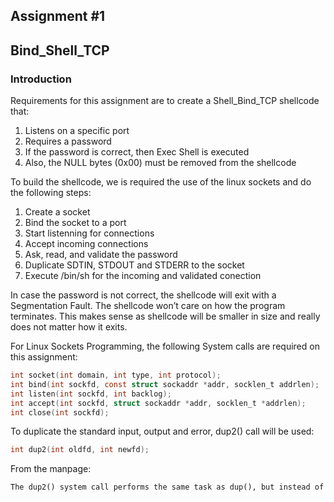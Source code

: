 ## Assignment #1
## Bind_Shell_TCP

### Introduction
Requirements for this assignment are to create a Shell_Bind_TCP shellcode that: 

1. Listens on a specific port 
2. Requires a password 
3. If the password is correct, then Exec Shell is executed 
4. Also, the NULL bytes (0x00) must be removed from the shellcode 

To build the shellcode, we is required the use of the linux sockets and do the following steps: 

1. Create a socket 
2. Bind the socket to a port 
3. Start listenning for connections 
4. Accept incoming connections 
5. Ask, read, and validate the password 
6. Duplicate SDTIN, STDOUT and STDERR to the socket 
7. Execute /bin/sh for the incoming and validated conection 

In case the password is not correct, the shellcode will exit with a Segmentation Fault. The shellcode won’t care on how the program terminates. This makes sense as shellcode will be smaller in size and really does not matter how it exits. 

For Linux Sockets Programming, the following System calls are required on this assignment: 

```c
int socket(int domain, int type, int protocol); 
int bind(int sockfd, const struct sockaddr *addr, socklen_t addrlen); 
int listen(int sockfd, int backlog); 
int accept(int sockfd, struct sockaddr *addr, socklen_t *addrlen); 
int close(int sockfd); 
```
To duplicate the standard input, output and error, dup2() call will be used: 

```c
int dup2(int oldfd, int newfd); 
```
From the manpage:

```markdown
The dup2() system call performs the same task as dup(), but instead of using the lowest-numbered unused file descriptor,  it uses the file descriptor number specified in newfd.  If the file descriptor newfd was previously open, it is silently closed before being reused.  
```
























